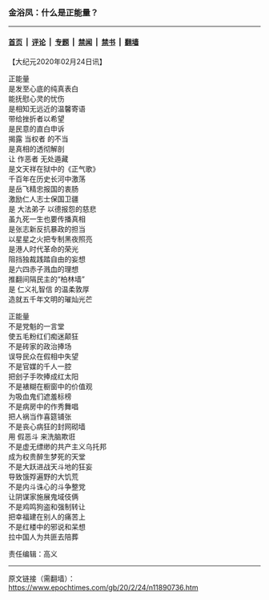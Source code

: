 ### 金浴凤：什么是正能量？

---

#### [首页](../../../..?n11890736) &nbsp;|&nbsp; [评论](../../../../../epoch-comment?n11890736) &nbsp;|&nbsp; [专题](../../../../../epoch-special?n11890736) &nbsp;|&nbsp; [禁闻](../../../../../epoch-news?n11890736) &nbsp;|&nbsp; [禁书](../../../../../books?n11890736) &nbsp;|&nbsp; [翻墙](https://github.com/gfw-breaker/nogfw/blob/master/README.md?n11890736)


<div class="post_content" id="artbody" itemprop="articleBody">
 <!-- article content begin -->
 <p>
  【大纪元2020年02月24日讯】
 </p>
 <p>
  正能量
  <br/>
  是发至心底的纯真表白
  <br/>
  能抚慰心灵的忧伤
  <br/>
  是相知无远近的温馨寄语
  <br/>
  带给挫折者以希望
  <br/>
  是民意的直白申诉
  <br/>
  揭露
  <ok href="https://www.epochtimes.com/gb/tag/%E5%BD%93%E6%9D%83%E8%80%85.html">
   当权者
  </ok>
  的不当
  <br/>
  是真相的透彻解剖
  <br/>
  让
  <ok href="https://www.epochtimes.com/gb/tag/%E4%BD%9C%E6%81%B6%E8%80%85.html">
   作恶者
  </ok>
  无处遁藏
  <br/>
  是文天祥在狱中的《正气歌》
  <br/>
  千百年在历史长河中激荡
  <br/>
  是岳飞精忠报国的衷肠
  <br/>
  激励仁人志士保国卫疆
  <br/>
  是
  <ok href="https://www.epochtimes.com/gb/tag/%E5%A4%A7%E6%B3%95%E5%BC%9F%E5%AD%90.html">
   大法弟子
  </ok>
  以德报怨的慈悲
  <br/>
  虽九死一生也要传播真相
  <br/>
  是张志新反抗暴政的担当
  <br/>
  以星星之火把专制黑夜照亮
  <br/>
  是港人时代革命的荣光
  <br/>
  阻挡独裁践踏自由的妄想
  <br/>
  是六四赤子溅血的理想
  <br/>
  推翻间隔民主的“柏林墙”
  <br/>
  是
  <ok href="https://www.epochtimes.com/gb/tag/%E4%BB%81%E4%B9%89%E7%A4%BC%E6%99%BA%E4%BF%A1.html">
   仁义礼智信
  </ok>
  的温柔敦厚
  <br/>
  造就五千年文明的璀灿光芒
 </p>
 <p>
  正能量
  <br/>
  不是党魁的一言堂
  <br/>
  使五毛粉红们痴迷颠狂
  <br/>
  不是砖家的政治捧场
  <br/>
  误导民众在假相中失望
  <br/>
  不是官媒的千人一腔
  <br/>
  把刽子手吹捧成红太阳
  <br/>
  不是裱糊在橱窗中的价值观
  <br/>
  为吸血鬼们遮羞标榜
  <br/>
  不是病房中的作秀舞唱
  <br/>
  把人祸当作喜筵铺张
  <br/>
  不是丧心病狂的封网砌墙
  <br/>
  用
  <ok href="https://www.epochtimes.com/gb/tag/%E5%81%87%E6%81%B6%E6%96%97.html">
   假恶斗
  </ok>
  来洗脑欺诳
  <br/>
  不是虚无缥缈的共产主义乌托邦
  <br/>
  成为权贵醉生梦死的天堂
  <br/>
  不是大跃进战天斗地的狂妄
  <br/>
  导致饿殍遍野的大饥荒
  <br/>
  不是内斗诛心的斗争整党
  <br/>
  让阴谋家施展鬼域伎俩
  <br/>
  不是鸡鸣狗盗和强制转让
  <br/>
  把幸福建在别人的痛苦上
  <br/>
  不是红楼中的邪说和呆想
  <br/>
  拉中国人为共匪去陪葬
 </p>
 <p>
  责任编辑：高义
 </p>
 <!-- article content end -->
 <div id="below_article_ad">
 </div>
</div>


---

原文链接（需翻墙）：https://www.epochtimes.com/gb/20/2/24/n11890736.htm